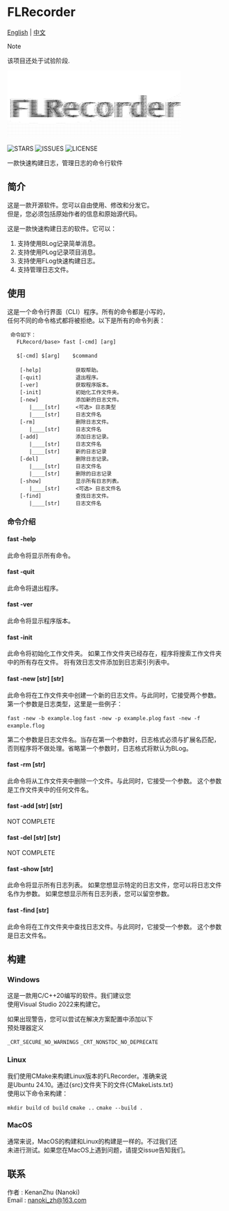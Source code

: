# FLRecorder

[English](README.md) | [中文](READMECN.md)

> [!NOTE]
> 该项目还处于试验阶段.

![FLRecorder_Logo](./doc/FLRecorder_CODE.png#pic_center)

![STARS](https://img.shields.io/github/stars/KenanZHu/FLRecorder.svg#pic_center) 
![ISSUES](https://img.shields.io/github/issues/KenanZHu/FLRecorder.svg#pic_center) 
![LICENSE](https://img.shields.io/github/license/KenanZHu/FLRecorder.svg#pic_center)

一款快速构建日志，管理日志的命令行软件

## 简介

这是一款开源软件。您可以自由使用、修改和分发它。\
但是，您必须包括原始作者的信息和原始源代码。

这是一款快速构建日志的软件。它可以：

1. 支持使用BLog记录简单消息。
2. 支持使用PLog记录项目消息。
3. 支持使用FLog快速构建日志。
4. 支持管理日志文件。

## 使用

这是一个命令行界面（CLI）程序。所有的命令都是小写的，\
任何不同的命令格式都将被拒绝。以下是所有的命令列表：

     命令如下：
       FLRecord/base> fast [-cmd] [arg]

       $[-cmd] $[arg]    $command

        [-help]           获取帮助。
        [-quit]           退出程序。
        [-ver]            获取程序版本。
        [-init]           初始化工作文件夹。
        [-new]            添加新的日志文件。
           |____[str]     <可选> 日志类型
           |____[str]     日志文件名
        [-rm]             删除日志文件。
           |____[str]     日志文件名
        [-add]            添加日志记录。
           |____[str]     日志文件名
           |____[str]     新的日志记录
        [-del]            删除日志记录。
           |____[str]     日志文件名
           |____[str]     删除的日志记录
        [-show]           显示所有日志列表。
           |____[str]     <可选> 日志文件名
        [-find]           查找日志文件。
           |____[str]     日志文件名

### 命令介绍

#### fast -help

此命令将显示所有命令。

#### fast -quit

此命令将退出程序。

#### fast -ver

此命令将显示程序版本。

#### fast -init

此命令将初始化工作文件夹。
如果工作文件夹已经存在，程序将搜索工作文件夹中的所有存在文件。
将有效日志文件添加到日志索引列表中。

#### fast -new [str] [str]

此命令将在工作文件夹中创建一个新的日志文件。与此同时，它接受两个参数。
第一个参数是日志类型，这里是一些例子：

``fast -new -b example.log``
``fast -new -p example.plog``
``fast -new -f example.flog``

第二个参数是日志文件名。当存在第一个参数时，日志格式必须与扩展名匹配，
否则程序将不做处理。省略第一个参数时，日志格式将默认为BLog。

#### fast -rm [str]

此命令将从工作文件夹中删除一个文件。与此同时，它接受一个参数。
这个参数是工作文件夹中的任何文件名。

#### fast -add [str] [str]

NOT COMPLETE

#### fast -del [str] [str]

NOT COMPLETE

#### fast -show [str]

此命令将显示所有日志列表。
如果您想显示特定的日志文件，您可以将日志文件名作为参数。
如果您想显示所有日志列表，您可以留空参数。

#### fast -find [str]

此命令将在工作文件夹中查找日志文件。与此同时，它接受一个参数。
这个参数是日志文件名。

## 构建

### Windows

这是一款用C/C++20编写的软件。我们建议您\
使用Visual Studio 2022来构建它。

如果出现警告，您可以尝试在解决方案配置中添加以下\
预处理器定义

``_CRT_SECURE_NO_WARNINGS``
``_CRT_NONSTDC_NO_DEPRECATE``

### Linux

我们使用CMake来构建Linux版本的FLRecorder。准确来说\
是Ubuntu 24.10。通过{src}文件夹下的文件{CMakeLists.txt}\
使用以下命令来构建：

``mkdir build``
``cd build``
``cmake ..``
``cmake --build .``

### MacOS

通常来说，MacOS的构建和Linux的构建是一样的。不过我们还\
未进行测试。如果您在MacOS上遇到问题，请提交issue告知我们。

## 联系

作者 : KenanZhu (Nanoki)\
Email  : <nanoki_zh@163.com>